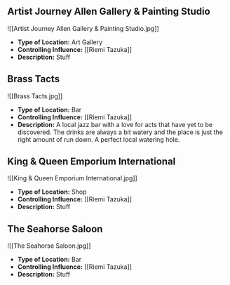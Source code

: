 ## Artist Journey Allen Gallery & Painting Studio
![[Artist Journey Allen Gallery & Painting Studio.jpg]]
- **Type of Location:** Art Gallery
- **Controlling Influence:** [[Riemi Tazuka]]
- **Description:** Stuff

## Brass Tacts
![[Brass Tacts.jpg]]
- **Type of Location:** Bar
- **Controlling Influence:** [[Riemi Tazuka]]
- **Description:** A local jazz bar with a love for acts that have yet to be discovered. The drinks are always a bit watery and the place is just the right amount of run down. A perfect local watering hole.

## King & Queen Emporium International
![[King & Queen Emporium International.jpg]]
- **Type of Location:** Shop
- **Controlling Influence:** [[Riemi Tazuka]]
- **Description:** Stuff

## The Seahorse Saloon
![[The Seahorse Saloon.jpg]]
- **Type of Location:** Bar
- **Controlling Influence:** [[Riemi Tazuka]]
- **Description:** Stuff